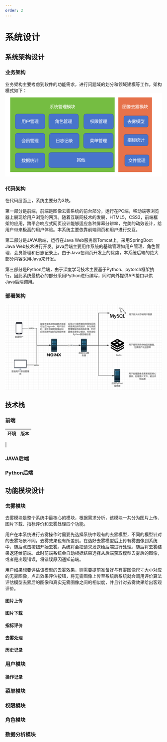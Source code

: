 ```yaml
---
order: 2
---
```


# 系统设计
## 系统架构设计
### 业务架构
业务架构主要考虑到软件的功能需求，进行问题域的划分和领域建模等工作。架构模式如下：
![](assets/系统业务架构.png)
### 代码架构
在代码层面上，系统主要分为3块。

第一部分是前端，前端是图像去雾系统的前台部分，运行在PC端，移动端等浏览器上展现给用户浏览的网页。随着互联网技术的发展，HTML5，CSS3，前端框架的应用，跨平台响应式网页设计能够适应各种屏幕分辨率，完美的动效设计，给用户带来极高的用户体验。本系统主要依靠前端网页和用户进行交互。

第二部分是JAVA后端，运行在Java Web服务器Tomcat上，采用SpringBoot Java Web技术进行开发。java后端主要用作系统的基础管理如用户管理、角色管理、会员管理和日志记录上。由于Java在网页开发上的优势，本系统后端的绝大部分内容采用Java来开发。

第三部分是Python后端，由于深度学习技术主要基于Python、pytorch框架执行。因此系统最核心的部分采用Python进行编写，同时向外提供API接口以供Java后端调用。

### 部署架构
![](assets/部署架构.png)

## 技术栈
### 前端
| 环境 | 版本 |
| -- | -- |
| 
### JAVA后端

### Python后端

## 功能模块设计

### 去雾模块
去雾模块是整个系统中最核心的模块，根据需求分析，该模块一共分为图片上传、图片下载、指标评价和去雾处理四个功能。

用户在本系统进行去雾操作时需要先选择系统中现有的去雾模型，不同的模型针对的去雾场景不同，去雾效果也有所差别。在选好去雾模型后上传有雾图像到系统中，随后点击按钮开始去雾。系统将会把请求发送给后端进行处理。随后将去雾结果返还给前端。此时前端系统会自动根据结果选择从后端获取模型去雾后的图像，或者是出现错误，将错误原因通知前端。

用户如果想要评估该模型的去雾效果，则需要提前准备好与有雾图像尺寸大小对应的无雾图像，点击效果评估按钮，将无雾图像上传至系统后系统就会调用评价算法评估模型去雾后的图像和真实无雾图像之间的相似度，并且针对去雾效果给出客观评价。


#### 图片上传

#### 图片下载

#### 指标评价

#### 去雾处理


#### 历史记录


### 用户模块

#### 操作记录

### 菜单模块

### 权限模块


### 角色模块


### 数据分析模块



